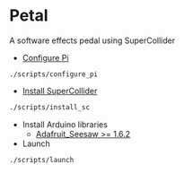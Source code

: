 # Petal
A software effects pedal using SuperCollider

- [Configure Pi](https://madskjeldgaard.dk/posts/raspi4-notes/)
```
./scripts/configure_pi
```
- [Install SuperCollider](https://github.com/supercollider/supercollider/blob/develop/README_RASPBERRY_PI.md)
```sh
./scripts/install_sc
```
- Install Arduino libraries
  - [Adafruit_Seesaw >= 1.6.2](https://github.com/adafruit/Adafruit_Seesaw)
- Launch
```sh
./scripts/launch
```
